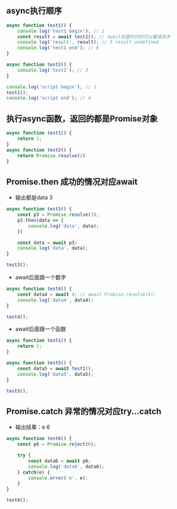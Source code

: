 ## async执行顺序

```js
async function test1() {
    console.log('test1 begin'); // 2
    const result = await test2(); // await后面的代码可以看成异步
    console.log('result', result); // 5 result undefined
    console.log('test1 end'); // 6
}

async function test2() {
    console.log('test2'); // 3
}

console.log('script begin'); // 1
test1();
console.log('script end'); // 4
```

## 执行async函数，返回的都是Promise对象

```js
async function test1() {
    return 1; 
}
async function test2() {
    return Promise.resolve(2)
}
```

## Promise.then 成功的情况对应await

+ 输出都是data 3

```js
async function test3() {
    const p3 = Promise.resolve(3);
    p3.then(data => {
        console.log('data', data);
    })

    const data = await p3;
    console.log('data', data);
}

test3();
```

+ await后面跟一个数字

```js
async function test4() {
    const data4 = await 4; // await Promise.resolve(4);
    console.log('data4', data4);
}

test4();
```

+ await后面跟一个函数

```js
async function test1() {
    return 1; 
}

async function test5() {
    const data5 = await test1();
    console.log('data5', data5);
}

test5();
```

## Promise.catch 异常的情况对应try...catch

+ 输出结果：e 6

```js
async function test6() {
    const p6 = Promise.reject(6);

    try {
        const data6 = await p6;
        console.log('data6', data6);
    } catch(e) {
        console.error('e', e);
    }
}

test6();
```